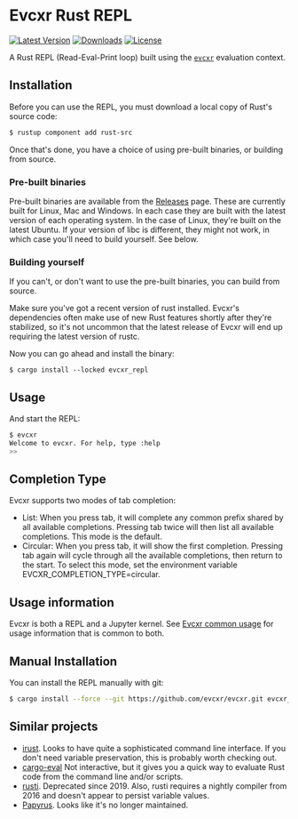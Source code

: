 # Evcxr Rust REPL

[![Latest Version](https://img.shields.io/crates/v/evcxr_repl.svg)](https://crates.io/crates/evcxr_repl)
[![Downloads](https://img.shields.io/crates/d/evcxr_repl)](https://crates.io/crates/evcxr_repl)
[![License](https://img.shields.io/crates/l/evcxr_repl)](https://crates.io/crates/evcxr_repl)

A Rust REPL (Read-Eval-Print loop) built using the
[`evcxr`](https://github.com/evcxr/evcxr/blob/main/evcxr/README.md) evaluation context.

## Installation

Before you can use the REPL, you must download a local copy of Rust's source code:

```sh
$ rustup component add rust-src
```

Once that's done, you have a choice of using pre-built binaries, or building from source.

### Pre-built binaries

Pre-built binaries are available from the [Releases](https://github.com/evcxr/evcxr/releases) page.
These are currently built for Linux, Mac and Windows. In each case they are built with the latest
version of each operating system. In the case of Linux, they're built on the latest Ubuntu. If your
version of libc is different, they might not work, in which case you'll need to build yourself. See
below.

### Building yourself

If you can't, or don't want to use the pre-built binaries, you can build from
source.

Make sure you've got a recent version of rust installed. Evcxr's dependencies often make use of new
Rust features shortly after they're stabilized, so it's not uncommon that the latest release of
Evcxr will end up requiring the latest version of rustc.

Now you can go ahead and install the binary:
```
$ cargo install --locked evcxr_repl
```

## Usage

And start the REPL:
```sh
$ evcxr  
Welcome to evcxr. For help, type :help
>> 
```

## Completion Type

Evcxr supports two modes of tab completion:

* List: When you press tab, it will complete any common prefix shared by all available completions.
  Pressing tab twice will then list all available completions. This mode is the default.
* Circular: When you press tab, it will show the first completion. Pressing tab again will cycle
  through all the available completions, then return to the start. To select this mode, set the
  environment variable EVCXR_COMPLETION_TYPE=circular.

## Usage information

Evcxr is both a REPL and a Jupyter kernel. See [Evcxr common
usage](https://github.com/evcxr/evcxr/blob/main/COMMON.md) for usage information that is common to
both.

## Manual Installation

You can install the REPL manually with git:

```sh
$ cargo install --force --git https://github.com/evcxr/evcxr.git evcxr_repl
```

## Similar projects

* [irust](https://crates.io/crates/irust). Looks to have quite a sophisticated command line
  interface. If you don't need variable preservation, this is probably worth checking out.
* [cargo-eval](https://github.com/reitermarkus/cargo-eval) Not interactive, but it gives you a quick
  way to evaluate Rust code from the command line and/or scripts.
* [rusti](https://github.com/murarth/rusti). Deprecated since 2019. Also, rusti requires a nightly
  compiler from 2016 and doesn't appear to persist variable values.
* [Papyrus](https://github.com/kurtlawrence/papyrus). Looks like it's no longer maintained.
